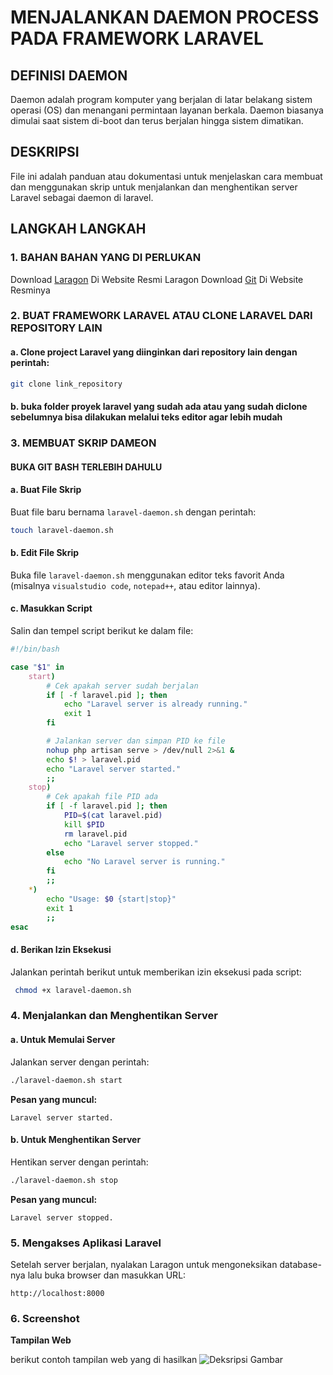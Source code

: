 # MENJALANKAN DAEMON PROCESS PADA FRAMEWORK LARAVEL

## DEFINISI DAEMON
Daemon adalah program komputer yang berjalan di latar belakang sistem operasi (OS) dan menangani permintaan layanan berkala. Daemon biasanya dimulai saat sistem di-boot dan terus berjalan hingga sistem dimatikan. 

## DESKRIPSI
File ini adalah panduan atau dokumentasi untuk menjelaskan cara membuat dan menggunakan skrip untuk menjalankan dan menghentikan server Laravel sebagai daemon di laravel.

## LANGKAH LANGKAH

### 1. BAHAN BAHAN YANG DI PERLUKAN
Download [Laragon](https://laragon.org/download) Di Website Resmi Laragon
Download [Git](https://git-scm.com/downloads) Di Website Resminya

### 2. BUAT FRAMEWORK LARAVEL ATAU CLONE LARAVEL DARI REPOSITORY LAIN

#### a. Clone project Laravel yang diinginkan dari repository lain dengan perintah:
```bash
git clone link_repository
```
#### b. buka folder proyek laravel yang sudah ada atau yang sudah diclone sebelumnya bisa dilakukan melalui teks editor agar lebih mudah

### 3. MEMBUAT SKRIP DAMEON

#### BUKA GIT BASH TERLEBIH DAHULU
#### a. Buat File Skrip
Buat file baru bernama `laravel-daemon.sh` dengan perintah:
```bash
touch laravel-daemon.sh
```

#### b. Edit File Skrip
Buka file `laravel-daemon.sh` menggunakan editor teks favorit Anda (misalnya `visualstudio code`, `notepad++`, atau editor lainnya).

#### c. Masukkan Script
Salin dan tempel script berikut ke dalam file:
```bash
#!/bin/bash

case "$1" in
    start)
        # Cek apakah server sudah berjalan
        if [ -f laravel.pid ]; then
            echo "Laravel server is already running."
            exit 1
        fi

        # Jalankan server dan simpan PID ke file
        nohup php artisan serve > /dev/null 2>&1 &
        echo $! > laravel.pid
        echo "Laravel server started."
        ;;
    stop)
        # Cek apakah file PID ada
        if [ -f laravel.pid ]; then
            PID=$(cat laravel.pid)
            kill $PID
            rm laravel.pid
            echo "Laravel server stopped."
        else
            echo "No Laravel server is running."
        fi
        ;;
    *)
        echo "Usage: $0 {start|stop}"
        exit 1
        ;;
esac
```

#### d. Berikan Izin Eksekusi
Jalankan perintah berikut untuk memberikan izin eksekusi pada script:
```bash
 chmod +x laravel-daemon.sh
```

### 4. Menjalankan dan Menghentikan Server

#### a. Untuk Memulai Server
Jalankan server dengan perintah:
```bash
./laravel-daemon.sh start
```
**Pesan yang muncul:** 
```
Laravel server started.
```

#### b. Untuk Menghentikan Server
Hentikan server dengan perintah:
```bash
./laravel-daemon.sh stop
```
**Pesan yang muncul:**
```
Laravel server stopped.
```

### 5. Mengakses Aplikasi Laravel
Setelah server berjalan, nyalakan Laragon untuk mengoneksikan database-nya lalu buka browser dan masukkan URL:
```
http://localhost:8000
```
### 6. Screenshot

**Tampilan Web**

berikut contoh tampilan web yang di hasilkan
![Deksripsi Gambar](https://drive.google.com/uc?export=download&id=1Gn3u3J_bGnxKteFVIfeQGP5ZjbtOc49F)